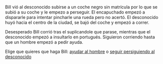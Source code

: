 Bill vió al desconocido subirse a un coche negro sin matrícula por lo que se subió a su coche y le empezo a 
perseguir. El encapuchado empezó a dispararle para intentar pincharle una rueda pero no acertó. El desconocido
huyó hacia el centro de la ciudad, se bajó del coche y empezó a correr.

Desesperado Bill corrió tras el suplicandole que parase, mientras que el desconocido empezó a insultarlo en
portugués. Siguieron corriendo hasta que un hombre empezó a pedir ayuda.

Elige que quieres que haga Bill: [ayudar al hombre](https://github.com/victorlopez00/LibreConfiguracion/blob/master/ayudar.md) o [seguir persiguiendo al desconocido](https://github.com/victorlopez00/LibreConfiguracion/blob/master/persecuciondesc.md)


